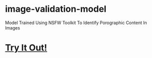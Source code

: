 # image-validation-model
Model Trained Using NSFW Toolkit To Identify Porographic Content In Images

# [Try It Out!](https://mybinder.org/v2/gh/Andrew-Pynch/image-validation-model/main?filepath=image-validator.ipynb)

